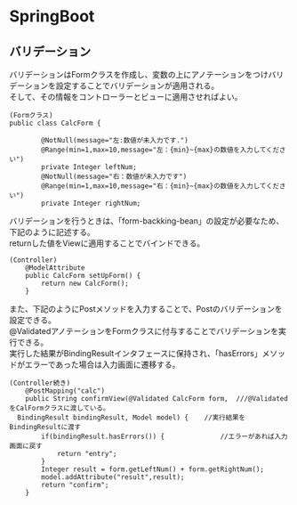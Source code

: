 # SpringBoot

## バリデーション
バリデーションはFormクラスを作成し、変数の上にアノテーションをつけバリデーションを設定することでバリデーションが適用される。  
そして、その情報をコントローラーとビューに適用させればよい。  
```
(Formクラス)
public class CalcForm {

		@NotNull(message="左:数値が未入力です.")
		@Range(min=1,max=10,message="左：{min}~{max}の数値を入力してください")
		private Integer leftNum;
		@NotNull(message="右：数値が未入力です")
		@Range(min=1,max=10,message="右：{min}~{max}の数値を入力してください")
		private Integer rightNum;
```

バリデーションを行うときは、「form-backking-bean」の設定が必要なため、下記のように記述する。  
returnした値をViewに適用することでバインドできる。
```
(Controller)
	@ModelAttribute
	public CalcForm setUpForm() {
		return new CalcForm();
	}
```

また、下記のようにPostメソッドを入力することで、Postのバリデーションを設定できる。  
@ValidatedアノテーションをFormクラスに付与することでバリデーションを実行できる。  
実行した結果がBindingResultインタフェースに保持され、「hasErrors」メソッドがエラーであった場合は入力画面に遷移する。  
```
(Controller続き)
	@PostMapping("calc")
	public String confirmView(@Validated CalcForm form,  ///@ValidatedをCalFormクラスに渡している。
  BindingResult bindingResult, Model model) {    //実行結果をBindingResultに渡す
		if(bindingResult.hasErrors()) {              //エラーがあれば入力画面に戻す
			return "entry";
		}
		Integer result = form.getLeftNum() + form.getRightNum();
		model.addAttribute("result",result);
		return "confirm";
	}
```
